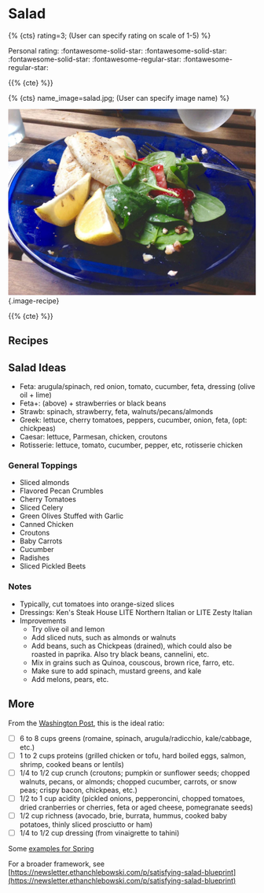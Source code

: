 # Salad

{% {cts} rating=3; (User can specify rating on scale of 1-5) %}

Personal rating: :fontawesome-solid-star: :fontawesome-solid-star: :fontawesome-solid-star: :fontawesome-regular-star: :fontawesome-regular-star:

{{% {cte} %}}

{% {cts} name_image=salad.jpg; (User can specify image name) %}

![salad.jpg](./salad.jpg){.image-recipe}

{{% {cte} %}}

## Recipes

## Salad Ideas

- Feta: arugula/spinach, red onion, tomato, cucumber, feta, dressing (olive oil + lime)
- Feta+: (above) + strawberries or black beans
- Strawb: spinach, strawberry, feta, walnuts/pecans/almonds
- Greek: lettuce, cherry tomatoes, peppers, cucumber, onion, feta, (opt: chickpeas)
- Caesar: lettuce, Parmesan, chicken, croutons
- Rotisserie: lettuce, tomato, cucumber, pepper, etc, rotisserie chicken

### General Toppings

- Sliced almonds
- Flavored Pecan Crumbles
- Cherry Tomatoes
- Sliced Celery
- Green Olives Stuffed with Garlic
- Canned Chicken
- Croutons
- Baby Carrots
- Cucumber
- Radishes
- Sliced Pickled Beets

### Notes

- Typically, cut tomatoes into orange-sized slices
- Dressings: Ken's Steak House LITE Northern Italian or LITE Zesty Italian
- Improvements
    - Try olive oil and lemon
    - Add sliced nuts, such as almonds or walnuts
    - Add beans, such as Chickpeas (drained), which could also be roasted in paprika. Also try black beans, cannelini, etc.
    - Mix in grains such as Quinoa, couscous, brown rice, farro, etc.
    - Make sure to add spinach, mustard greens, and kale
    - Add melons, pears, etc.

## More

From the [Washington Post](https://www.washingtonpost.com/food/interactive/2022/build-salad-tool-ingredients-dressings/?itid=mc_magnet-salad_inline_collection_2), this is the ideal ratio:

- [ ] 6 to 8 cups greens (romaine, spinach, arugula/radicchio, kale/cabbage, etc.)
- [ ] 1 to 2 cups proteins (grilled chicken or tofu, hard boiled eggs, salmon, shrimp, cooked beans or lentils)
- [ ] 1/4 to 1/2 cup crunch (croutons; pumpkin or sunflower seeds; chopped walnuts, pecans, or almonds; chopped cucumber, carrots, or snow peas; crispy bacon, chickpeas, etc.)
- [ ] 1/2 to 1 cup acidity (pickled onions, pepperoncini, chopped tomatoes, dried cranberries or cherries, feta or aged cheese, pomegranate seeds)
- [ ] 1/2 cup richness (avocado, brie, burrata, hummus, cooked baby potatoes, thinly sliced prosciutto or ham)
- [ ] 1/4 to 1/2 cup dressing (from vinaigrette to tahini)

Some [examples for Spring](https://www.washingtonpost.com/food/2024/04/29/salad-recipes-spring-dinner-hearty)

For a broader framework, see [https://newsletter.ethanchlebowski.com/p/satisfying-salad-blueprint](https://newsletter.ethanchlebowski.com/p/satisfying-salad-blueprint)
